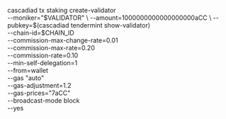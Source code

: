 cascadiad tx staking create-validator \
--moniker="$VALIDATOR" \
--amount=1000000000000000000aCC \
--pubkey=$(cascadiad tendermint show-validator) \
--chain-id=$CHAIN_ID \
--commission-max-change-rate=0.01 \
--commission-max-rate=0.20 \
--commission-rate=0.10 \
--min-self-delegation=1 \
--from=wallet \
--gas "auto" \
--gas-adjustment=1.2 \
--gas-prices="7aCC" \
--broadcast-mode block \
--yes 
